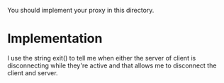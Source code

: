 You should implement your proxy in this directory.

# Implementation 
I use the string exit() to tell me when either the server of client is disconnecting while they're active and that allows me to disconnect the client and server. 